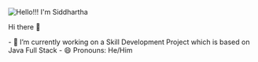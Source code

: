 ![Hello!!! I'm Siddhartha](https://user-images.githubusercontent.com/96170086/190115923-79e9b95b-9737-4753-a98f-f9c981556b87.png)





Hi there 👋

<!--
**sid-siddhartha/sid-siddhartha** is a ✨ _special_ ✨ repository because its `README.md` (this file) appears on your GitHub profile. ** --!>

- 🔭 I’m currently working on a Skill Development Project which is based on Java Full Stack 
- 😄 Pronouns: He/Him


